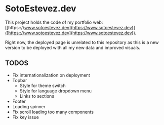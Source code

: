 # SotoEstevez.dev

This project holds the code of my portfolio web: [[https:://www.sotoestevez.dev](https://www.sotoestevez.dev)]([https:://www.sotoestevez.dev](https://www.sotoestevez.dev)).

Right now, the deployed page is unrelated to this repository as this is a new version to be deployed with all my new data and improved visuals.

## TODOS
* Fix internationalization on deployment
* Topbar
  * Style for theme switch
  * Style for language dropdown menu
  * Links to sections
* Footer
* Loading spinner
* Fix scroll loading too many components
* Fix key issue
